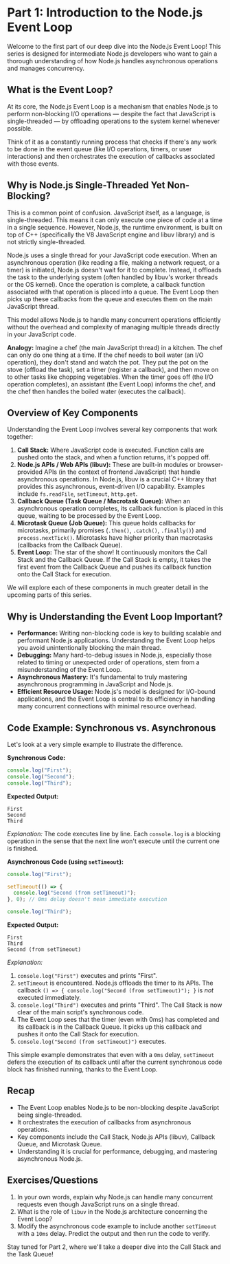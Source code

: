 # Part 1: Introduction to the Node.js Event Loop

Welcome to the first part of our deep dive into the Node.js Event Loop! This series is designed for intermediate Node.js developers who want to gain a thorough understanding of how Node.js handles asynchronous operations and manages concurrency.

## What is the Event Loop?

At its core, the Node.js Event Loop is a mechanism that enables Node.js to perform non-blocking I/O operations — despite the fact that JavaScript is single-threaded — by offloading operations to the system kernel whenever possible.

Think of it as a constantly running process that checks if there's any work to be done in the event queue (like I/O operations, timers, or user interactions) and then orchestrates the execution of callbacks associated with those events.

## Why is Node.js Single-Threaded Yet Non-Blocking?

This is a common point of confusion. JavaScript itself, as a language, is single-threaded. This means it can only execute one piece of code at a time in a single sequence. However, Node.js, the runtime environment, is built on top of C++ (specifically the V8 JavaScript engine and libuv library) and is not strictly single-threaded.

Node.js uses a single thread for your JavaScript code execution. When an asynchronous operation (like reading a file, making a network request, or a timer) is initiated, Node.js doesn't wait for it to complete. Instead, it offloads the task to the underlying system (often handled by libuv's worker threads or the OS kernel). Once the operation is complete, a callback function associated with that operation is placed into a queue. The Event Loop then picks up these callbacks from the queue and executes them on the main JavaScript thread.

This model allows Node.js to handle many concurrent operations efficiently without the overhead and complexity of managing multiple threads directly in your JavaScript code.

**Analogy:** Imagine a chef (the main JavaScript thread) in a kitchen. The chef can only do one thing at a time. If the chef needs to boil water (an I/O operation), they don't stand and watch the pot. They put the pot on the stove (offload the task), set a timer (register a callback), and then move on to other tasks like chopping vegetables. When the timer goes off (the I/O operation completes), an assistant (the Event Loop) informs the chef, and the chef then handles the boiled water (executes the callback).

## Overview of Key Components

Understanding the Event Loop involves several key components that work together:

1.  **Call Stack:** Where JavaScript code is executed. Function calls are pushed onto the stack, and when a function returns, it's popped off.
2.  **Node.js APIs / Web APIs (libuv):** These are built-in modules or browser-provided APIs (in the context of frontend JavaScript) that handle asynchronous operations. In Node.js, libuv is a crucial C++ library that provides this asynchronous, event-driven I/O capability. Examples include `fs.readFile`, `setTimeout`, `http.get`.
3.  **Callback Queue (Task Queue / Macrotask Queue):** When an asynchronous operation completes, its callback function is placed in this queue, waiting to be processed by the Event Loop.
4.  **Microtask Queue (Job Queue):** This queue holds callbacks for microtasks, primarily promises (`.then()`, `.catch()`, `.finally()`) and `process.nextTick()`. Microtasks have higher priority than macrotasks (callbacks from the Callback Queue).
5.  **Event Loop:** The star of the show! It continuously monitors the Call Stack and the Callback Queue. If the Call Stack is empty, it takes the first event from the Callback Queue and pushes its callback function onto the Call Stack for execution.

We will explore each of these components in much greater detail in the upcoming parts of this series.

## Why is Understanding the Event Loop Important?

*   **Performance:** Writing non-blocking code is key to building scalable and performant Node.js applications. Understanding the Event Loop helps you avoid unintentionally blocking the main thread.
*   **Debugging:** Many hard-to-debug issues in Node.js, especially those related to timing or unexpected order of operations, stem from a misunderstanding of the Event Loop.
*   **Asynchronous Mastery:** It's fundamental to truly mastering asynchronous programming in JavaScript and Node.js.
*   **Efficient Resource Usage:** Node.js's model is designed for I/O-bound applications, and the Event Loop is central to its efficiency in handling many concurrent connections with minimal resource overhead.

## Code Example: Synchronous vs. Asynchronous

Let's look at a very simple example to illustrate the difference.

**Synchronous Code:**

```javascript
console.log("First");
console.log("Second");
console.log("Third");
```

**Expected Output:**

```
First
Second
Third
```
*Explanation:* The code executes line by line. Each `console.log` is a blocking operation in the sense that the next line won't execute until the current one is finished.

**Asynchronous Code (using `setTimeout`):**

```javascript
console.log("First");

setTimeout(() => {
  console.log("Second (from setTimeout)");
}, 0); // 0ms delay doesn't mean immediate execution

console.log("Third");
```

**Expected Output:**

```
First
Third
Second (from setTimeout)
```
*Explanation:*
1.  `console.log("First")` executes and prints "First".
2.  `setTimeout` is encountered. Node.js offloads the timer to its APIs. The callback `() => { console.log("Second (from setTimeout)"); }` is *not* executed immediately.
3.  `console.log("Third")` executes and prints "Third". The Call Stack is now clear of the main script's synchronous code.
4.  The Event Loop sees that the timer (even with 0ms) has completed and its callback is in the Callback Queue. It picks up this callback and pushes it onto the Call Stack for execution.
5.  `console.log("Second (from setTimeout)")` executes.

This simple example demonstrates that even with a `0ms` delay, `setTimeout` defers the execution of its callback until after the current synchronous code block has finished running, thanks to the Event Loop.

## Recap

*   The Event Loop enables Node.js to be non-blocking despite JavaScript being single-threaded.
*   It orchestrates the execution of callbacks from asynchronous operations.
*   Key components include the Call Stack, Node.js APIs (libuv), Callback Queue, and Microtask Queue.
*   Understanding it is crucial for performance, debugging, and mastering asynchronous Node.js.

## Exercises/Questions

1.  In your own words, explain why Node.js can handle many concurrent requests even though JavaScript runs on a single thread.
2.  What is the role of `libuv` in the Node.js architecture concerning the Event Loop?
3.  Modify the asynchronous code example to include another `setTimeout` with a `10ms` delay. Predict the output and then run the code to verify.

Stay tuned for Part 2, where we'll take a deeper dive into the Call Stack and the Task Queue!
